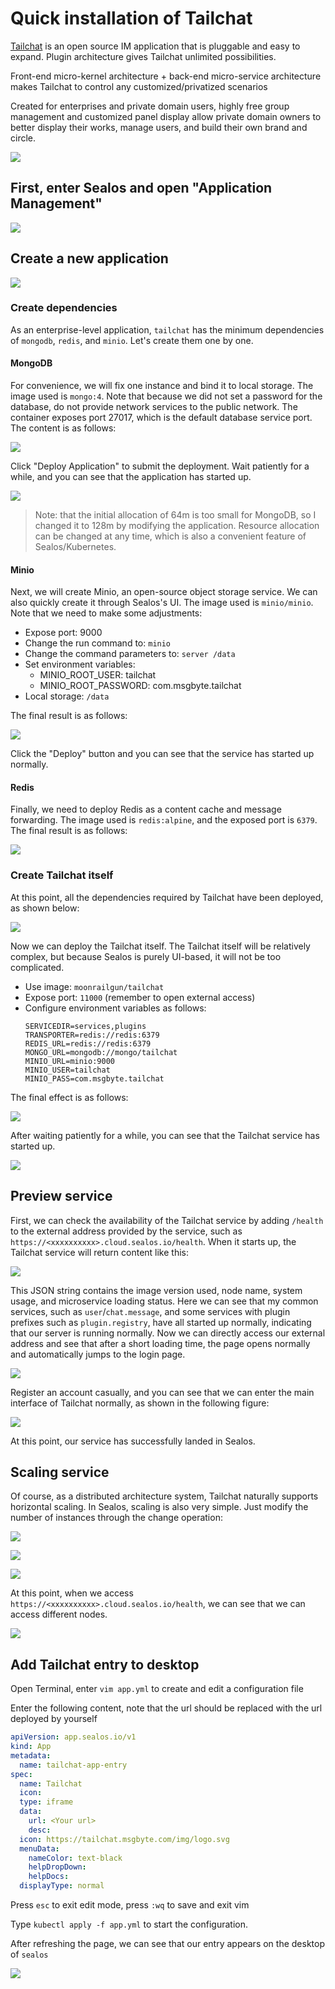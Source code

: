 # Quick installation of Tailchat

[Tailchat](https://tailchat.msgbyte.com/) is an open source IM application that is pluggable and easy to expand. Plugin architecture gives Tailchat unlimited possibilities.

Front-end micro-kernel architecture + back-end micro-service architecture makes Tailchat to control any customized/privatized scenarios

Created for enterprises and private domain users, highly free group management and customized panel display allow private domain owners to better display their works, manage users, and build their own brand and circle.

![](../images/tailchat/0.png)

## First, enter Sealos and open "Application Management"

![](../images/tailchat/1.png)

## Create a new application

![](../images/tailchat/2.png)

### Create dependencies

As an enterprise-level application, `tailchat` has the minimum dependencies of `mongodb`, `redis`, and `minio`. Let's create them one by one.

#### MongoDB

For convenience, we will fix one instance and bind it to local storage. The image used is `mongo:4`. Note that because we did not set a password for the database, do not provide network services to the public network. The container exposes port 27017, which is the default database service port. The content is as follows:

![](../images/tailchat/3.png)

Click "Deploy Application" to submit the deployment. Wait patiently for a while, and you can see that the application has started up.

![](../images/tailchat/4.png)

> Note: that the initial allocation of 64m is too small for MongoDB, so I changed it to 128m by modifying the application. Resource allocation can be changed at any time, which is also a convenient feature of Sealos/Kubernetes.

#### Minio

Next, we will create Minio, an open-source object storage service. We can also quickly create it through Sealos's UI. The image used is `minio/minio`. Note that we need to make some adjustments:

- Expose port: 9000
- Change the run command to: `minio`
- Change the command parameters to: `server /data`
- Set environment variables:
  - MINIO_ROOT_USER: tailchat
  - MINIO_ROOT_PASSWORD: com.msgbyte.tailchat
- Local storage: `/data`

The final result is as follows:

![](../images/tailchat/5.png)

Click the "Deploy" button and you can see that the service has started up normally.

#### Redis

Finally, we need to deploy Redis as a content cache and message forwarding. The image used is `redis:alpine`, and the exposed port is `6379`. The final result is as follows:

![](../images/tailchat/6.png)

### Create Tailchat itself

At this point, all the dependencies required by Tailchat have been deployed, as shown below:

![](../images/tailchat/7.png)

Now we can deploy the Tailchat itself. The Tailchat itself will be relatively complex, but because Sealos is purely UI-based, it will not be too complicated.

- Use image: `moonrailgun/tailchat`
- Expose port: `11000` (remember to open external access)
- Configure environment variables as follows:
  ```
  SERVICEDIR=services,plugins
  TRANSPORTER=redis://redis:6379
  REDIS_URL=redis://redis:6379
  MONGO_URL=mongodb://mongo/tailchat
  MINIO_URL=minio:9000
  MINIO_USER=tailchat
  MINIO_PASS=com.msgbyte.tailchat
  ```

The final effect is as follows:

![](../images/tailchat/8.png)

After waiting patiently for a while, you can see that the Tailchat service has started up.

![](../images/tailchat/9.png)

## Preview service

First, we can check the availability of the Tailchat service by adding `/health` to the external address provided by the service, such as `https://<xxxxxxxxxx>.cloud.sealos.io/health`. When it starts up, the Tailchat service will return content like this:

![](../images/tailchat/10.png)

This JSON string contains the image version used, node name, system usage, and microservice loading status. Here we can see that my common services, such as `user`/`chat.message`, and some services with plugin prefixes such as `plugin.registry`, have all started up normally, indicating that our server is running normally. Now we can directly access our external address and see that after a short loading time, the page opens normally and automatically jumps to the login page.

![](../images/tailchat/11.png)

Register an account casually, and you can see that we can enter the main interface of Tailchat normally, as shown in the following figure:

![](../images/tailchat/12.png)

At this point, our service has successfully landed in Sealos.

## Scaling service

Of course, as a distributed architecture system, Tailchat naturally supports horizontal scaling. In Sealos, scaling is also very simple. Just modify the number of instances through the change operation:

![](../images/tailchat/13.png)

![](../images/tailchat/14.png)

![](../images/tailchat/15.png)

At this point, when we access `https://<xxxxxxxxxx>.cloud.sealos.io/health`, we can see that we can access different nodes.

![](../images/tailchat/16.png)

## Add Tailchat entry to desktop

Open Terminal, enter `vim app.yml` to create and edit a configuration file

Enter the following content, note that the url should be replaced with the url deployed by yourself

```yml
apiVersion: app.sealos.io/v1
kind: App
metadata:
  name: tailchat-app-entry
spec:
  name: Tailchat
  icon:
  type: iframe
  data:
    url: <Your url>
    desc:
  icon: https://tailchat.msgbyte.com/img/logo.svg
  menuData:
    nameColor: text-black
    helpDropDown:
    helpDocs:
  displayType: normal
```

Press `esc` to exit edit mode, press `:wq` to save and exit vim

Type `kubectl apply -f app.yml` to start the configuration.

After refreshing the page, we can see that our entry appears on the desktop of `sealos`

![](../images/tailchat/17.png)

